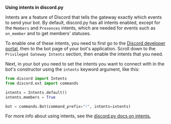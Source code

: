 **Using intents in discord.py**

Intents are a feature of Discord that tells the gateway exactly which events to send your bot. By default, discord.py has all intents enabled, except for the `Members` and `Presences` intents, which are needed for events such as `on_member` and to get members' statuses.

To enable one of these intents, you need to first go to the [Discord developer portal](https://discord.com/developers/applications), then to the bot page of your bot's application. Scroll down to the `Privileged Gateway Intents` section, then enable the intents that you need.

Next, in your bot you need to set the intents you want to connect with in the bot's constructor using the `intents` keyword argument, like this:

```py
from discord import Intents
from discord.ext import commands

intents = Intents.default()
intents.members = True

bot = commands.Bot(command_prefix="!", intents=intents)
```

For more info about using intents, see the [discord.py docs on intents.](https://discordpy.readthedocs.io/en/latest/intents.html)
